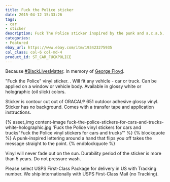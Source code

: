```yaml
---
title: Fuck the Police sticker
date: 2015-04-12 15:33:26
tags:
- car
- sticker
description: Fuck The Police sticker inspired by the punk and a.c.a.b. ideas. For cars and trucks. The hand flips off and covers some letters. Available in white and rainbow colors.
categories:
- Featured
ebay_url: https://www.ebay.com/itm/193423275935
col_class: col-6 col-md-4
product_id: ST_CAR_FUCKPOLICE
---
```


Because <a href="https://blacklivesmatter.com/" rel="nofollow">#BlackLivesMatter</a>. In memory of <a href="https://en.wikipedia.org/wiki/George_Floyd">George Floyd</a>.

<!-- more -->

 "Fuck the Police" vinyl sticker. . Will fit any vehicle - car or truck. Can be applied on a window or vehicle body. Available in glossy white or holographic (oil slick) colors.

Sticker is contour cut out of ORACAL® 651 outdoor adhesive glossy vinyl. Sticker has no background. Comes with a transfer tape and application instructions.

{% asset_img content-image fuck-the-police-stickers-for-cars-and-trucks-white-holographic.jpg 'Fuck the Police vinyl stickers for cars and trucks"Fuck the Police vinyl stickers for cars and trucks"' %}
{% blockquote %}
A punk-inspired lettering around a hand that flips you off takes the message straight to the point.
{% endblockquote %}

Vinyl will never fade out on the sun. Durability period of the sticker is more than 5 years. Do not pressure wash.

Please select USPS First-Class Package for delivery in US with Tracking number. We ship internationally with USPS First-Class Mail (no Tracking).